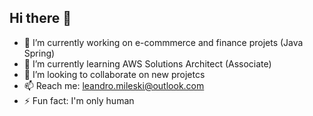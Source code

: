## Hi there 👋
- 🔭 I’m currently working on e-commmerce and finance projets (Java Spring)
- 🌱 I’m currently learning AWS Solutions Architect (Associate) 
- 👯 I’m looking to collaborate on new projetcs
- 📫 Reach me: leandro.mileski@outlook.com
- ⚡ Fun fact: I'm only human
